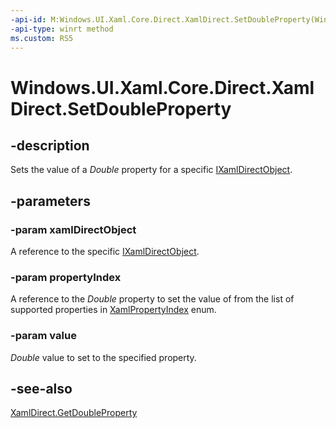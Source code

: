 ```yaml
---
-api-id: M:Windows.UI.Xaml.Core.Direct.XamlDirect.SetDoubleProperty(Windows.UI.Xaml.Core.Direct.IXamlDirectObject,Windows.UI.Xaml.Core.Direct.XamlPropertyIndex,System.Double)
-api-type: winrt method
ms.custom: RS5
---
```


<!-- Method syntax.
public void XamlDirect.SetDoubleProperty(IXamlDirectObject xamlDirectObject, XamlPropertyIndex propertyIndex, Double value)
-->

# Windows.UI.Xaml.Core.Direct.XamlDirect.SetDoubleProperty

## -description
Sets the value of a _Double_ property for a specific [IXamlDirectObject](ixamldirectobject.md).


## -parameters
### -param xamlDirectObject
A reference to the specific [IXamlDirectObject](ixamldirectobject.md).

### -param propertyIndex
A reference to the _Double_ property to set the value of from the list of supported properties in [XamlPropertyIndex](xamlpropertyindex.md) enum.

### -param value
_Double_ value to set to the specified property.

## -see-also
[XamlDirect.GetDoubleProperty](xamldirect_getdoubleproperty_2003524295.md)

